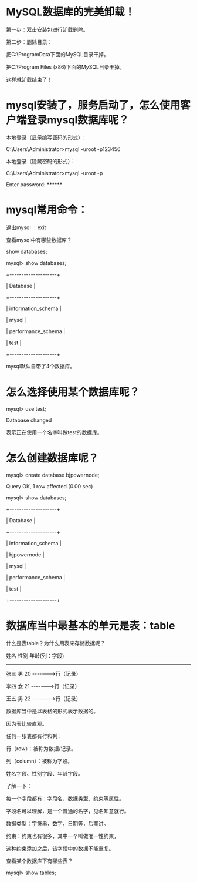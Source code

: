 # MySQL数据库的完美卸载！
   第一步：双击安装包进行卸载删除。
   
   第二步：删除目录：
   
   把C:\ProgramData下面的MySQL目录干掉。
   
   把C:\Program Files (x86)下面的MySQL目录干掉。
	
   这样就卸载结束了！
# mysql安装了，服务启动了，怎么使用客户端登录mysql数据库呢？
  本地登录（显示编写密码的形式）：
  
  C:\Users\Administrator>mysql -uroot -p123456
  
  本地登录（隐藏密码的形式）：
  
  C:\Users\Administrator>mysql -uroot -p
		
  Enter password: ******
# mysql常用命令：
  退出mysql ：exit

  查看mysql中有哪些数据库？
  
  show databases; 
  
  mysql> show databases;
  
  +--------------------+
	
  | Database           |
	
  +--------------------+
  
  | information_schema |
	
  | mysql              |
	
  | performance_schema |
	
  | test               |
	
  +--------------------+
  
  mysql默认自带了4个数据库。
 
# 怎么选择使用某个数据库呢？
  mysql> use test;
  
  Database changed
  
  表示正在使用一个名字叫做test的数据库。
	
# 怎么创建数据库呢？
  mysql> create database bjpowernode;
  
  Query OK, 1 row affected (0.00 sec)

  mysql> show databases;
  
  +--------------------+
  
  | Database           |
  
  +--------------------+
  
  | information_schema |
  
  | bjpowernode        |
  
  | mysql              |
  
  | performance_schema |
  
  | test               |
  
  +--------------------+ 
  
  
  
# 数据库当中最基本的单元是表：table

  什么是表table？为什么用表来存储数据呢？

  姓名	  性别	  年龄(列：字段) 
	
  ----------------------------------------------------------------
		
  张三	  男			20            ------->行（记录）
		
  李四	  女			21            ------->行（记录）
		
  王五	  男			22            ------->行（记录）
	
  数据库当中是以表格的形式表示数据的。
	
  因为表比较直观。

  任何一张表都有行和列：
	
  行（row）：被称为数据/记录。
	
  列（column）：被称为字段。
	
  姓名字段、性别字段、年龄字段。

  了解一下：
	
  每一个字段都有：字段名、数据类型、约束等属性。
	
  字段名可以理解，是一个普通的名字，见名知意就行。

  数据类型：字符串，数字，日期等，后期讲。

  约束：约束也有很多，其中一个叫做唯一性约束，
	
  这种约束添加之后，该字段中的数据不能重复。
  
  查看某个数据库下有哪些表？
  
  mysql> show tables;
	

